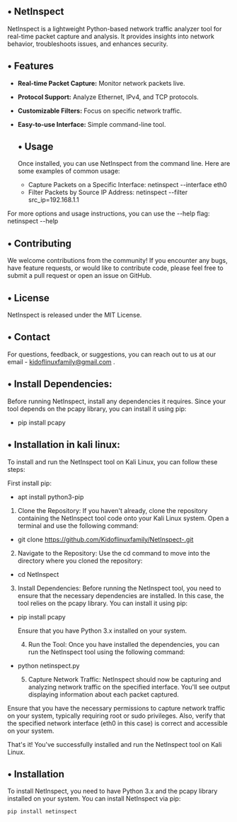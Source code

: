 ## • NetInspect
NetInspect is a lightweight Python-based network traffic analyzer tool for real-time packet capture and analysis. It provides insights into network behavior, troubleshoots issues, and enhances security.

## • Features

- **Real-time Packet Capture:** Monitor network packets live.
- **Protocol Support:** Analyze Ethernet, IPv4, and TCP protocols.
- **Customizable Filters:** Focus on specific network traffic.
- **Easy-to-use Interface:** Simple command-line tool.

  ## • Usage
  Once installed, you can use NetInspect from the command line. Here are some examples of common usage:
  * Capture Packets on a Specific Interface:
  netinspect --interface eth0
  * Filter Packets by Source IP Address:
  netinspect --filter src_ip=192.168.1.1

For more options and usage instructions, you can use the --help flag:
netinspect --help

## • Contributing
We welcome contributions from the community! If you encounter any bugs, have feature requests, or would like to contribute code, please feel free to submit a pull request or open an issue on GitHub.

## • License
NetInspect is released under the MIT License.

  ## • Contact
  For questions, feedback, or suggestions, you can reach out to us at our email - kidoflinuxfamily@gmail.com .

  ## • Install Dependencies:
  Before running NetInspect, install any dependencies it requires. Since your tool depends on the pcapy library, you can install it using pip:
  
 * pip install pcapy

  ## • Installation in kali linux:

  To install and run the NetInspect tool on Kali Linux, you can follow these steps:

  First install pip:

 * apt install python3-pip

  1. Clone the Repository: If you haven't already, clone the repository containing the NetInspect tool code onto your Kali Linux system. Open a terminal and use the following command:

* git clone https://github.com/Kidoflinuxfamily/NetInspect-.git

2. Navigate to the Repository: Use the cd command to move into the directory where you cloned the repository:

 * cd NetInspect

3. Install Dependencies: Before running the NetInspect tool, you need to ensure that the necessary dependencies are installed. In this case, the tool relies on the pcapy library. You can install it using pip:

* pip install pcapy 

   Ensure that you have Python 3.x installed on your system.

   4. Run the Tool: Once you have installed the dependencies, you can run the NetInspect tool using the following command:

*  python netinspect.py 

   5. Capture Network Traffic:
   NetInspect should now be capturing and analyzing network traffic on the specified interface. You'll see output displaying information about each packet captured.

Ensure that you have the necessary permissions to capture network traffic on your system, typically requiring root or sudo privileges. Also, verify that the specified network interface (eth0 in this case) is correct and accessible on your system.

That's it! You've successfully installed and run the NetInspect tool on Kali Linux. 

## • Installation

To install NetInspect, you need to have Python 3.x and the pcapy library installed on your system. You can install NetInspect via pip:

```bash
pip install netinspect


